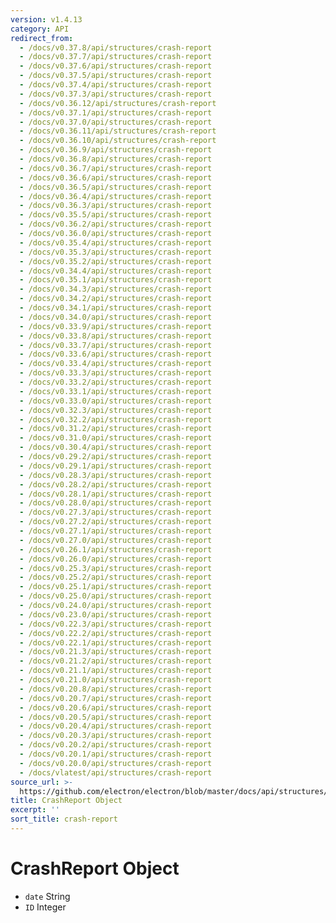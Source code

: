 ```yaml
---
version: v1.4.13
category: API
redirect_from:
  - /docs/v0.37.8/api/structures/crash-report
  - /docs/v0.37.7/api/structures/crash-report
  - /docs/v0.37.6/api/structures/crash-report
  - /docs/v0.37.5/api/structures/crash-report
  - /docs/v0.37.4/api/structures/crash-report
  - /docs/v0.37.3/api/structures/crash-report
  - /docs/v0.36.12/api/structures/crash-report
  - /docs/v0.37.1/api/structures/crash-report
  - /docs/v0.37.0/api/structures/crash-report
  - /docs/v0.36.11/api/structures/crash-report
  - /docs/v0.36.10/api/structures/crash-report
  - /docs/v0.36.9/api/structures/crash-report
  - /docs/v0.36.8/api/structures/crash-report
  - /docs/v0.36.7/api/structures/crash-report
  - /docs/v0.36.6/api/structures/crash-report
  - /docs/v0.36.5/api/structures/crash-report
  - /docs/v0.36.4/api/structures/crash-report
  - /docs/v0.36.3/api/structures/crash-report
  - /docs/v0.35.5/api/structures/crash-report
  - /docs/v0.36.2/api/structures/crash-report
  - /docs/v0.36.0/api/structures/crash-report
  - /docs/v0.35.4/api/structures/crash-report
  - /docs/v0.35.3/api/structures/crash-report
  - /docs/v0.35.2/api/structures/crash-report
  - /docs/v0.34.4/api/structures/crash-report
  - /docs/v0.35.1/api/structures/crash-report
  - /docs/v0.34.3/api/structures/crash-report
  - /docs/v0.34.2/api/structures/crash-report
  - /docs/v0.34.1/api/structures/crash-report
  - /docs/v0.34.0/api/structures/crash-report
  - /docs/v0.33.9/api/structures/crash-report
  - /docs/v0.33.8/api/structures/crash-report
  - /docs/v0.33.7/api/structures/crash-report
  - /docs/v0.33.6/api/structures/crash-report
  - /docs/v0.33.4/api/structures/crash-report
  - /docs/v0.33.3/api/structures/crash-report
  - /docs/v0.33.2/api/structures/crash-report
  - /docs/v0.33.1/api/structures/crash-report
  - /docs/v0.33.0/api/structures/crash-report
  - /docs/v0.32.3/api/structures/crash-report
  - /docs/v0.32.2/api/structures/crash-report
  - /docs/v0.31.2/api/structures/crash-report
  - /docs/v0.31.0/api/structures/crash-report
  - /docs/v0.30.4/api/structures/crash-report
  - /docs/v0.29.2/api/structures/crash-report
  - /docs/v0.29.1/api/structures/crash-report
  - /docs/v0.28.3/api/structures/crash-report
  - /docs/v0.28.2/api/structures/crash-report
  - /docs/v0.28.1/api/structures/crash-report
  - /docs/v0.28.0/api/structures/crash-report
  - /docs/v0.27.3/api/structures/crash-report
  - /docs/v0.27.2/api/structures/crash-report
  - /docs/v0.27.1/api/structures/crash-report
  - /docs/v0.27.0/api/structures/crash-report
  - /docs/v0.26.1/api/structures/crash-report
  - /docs/v0.26.0/api/structures/crash-report
  - /docs/v0.25.3/api/structures/crash-report
  - /docs/v0.25.2/api/structures/crash-report
  - /docs/v0.25.1/api/structures/crash-report
  - /docs/v0.25.0/api/structures/crash-report
  - /docs/v0.24.0/api/structures/crash-report
  - /docs/v0.23.0/api/structures/crash-report
  - /docs/v0.22.3/api/structures/crash-report
  - /docs/v0.22.2/api/structures/crash-report
  - /docs/v0.22.1/api/structures/crash-report
  - /docs/v0.21.3/api/structures/crash-report
  - /docs/v0.21.2/api/structures/crash-report
  - /docs/v0.21.1/api/structures/crash-report
  - /docs/v0.21.0/api/structures/crash-report
  - /docs/v0.20.8/api/structures/crash-report
  - /docs/v0.20.7/api/structures/crash-report
  - /docs/v0.20.6/api/structures/crash-report
  - /docs/v0.20.5/api/structures/crash-report
  - /docs/v0.20.4/api/structures/crash-report
  - /docs/v0.20.3/api/structures/crash-report
  - /docs/v0.20.2/api/structures/crash-report
  - /docs/v0.20.1/api/structures/crash-report
  - /docs/v0.20.0/api/structures/crash-report
  - /docs/vlatest/api/structures/crash-report
source_url: >-
  https://github.com/electron/electron/blob/master/docs/api/structures/crash-report.md
title: CrashReport Object
excerpt: ''
sort_title: crash-report
---
```

# CrashReport Object

*   `date` String
*   `ID` Integer
